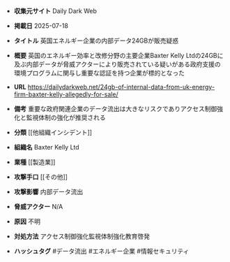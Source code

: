 - **収集元サイト**
Daily Dark Web

- **掲載日**
2025-07-18

- **タイトル**
英国エネルギー企業の内部データ24GBが販売疑惑

- **概要**
英国のエネルギー効率と改修分野の主要企業Baxter Kelly Ltdの24GBに及ぶ内部データが脅威アクターにより販売されている疑いがある政府支援の環境プログラムに関与し重要な認証を持つ企業が標的となった

- **URL**
https://dailydarkweb.net/24gb-of-internal-data-from-uk-energy-firm-baxter-kelly-allegedly-for-sale/

- **備考**
重要な政府関連企業のデータ流出は大きなリスクでありアクセス制御強化と監視体制の強化が推奨される

- **分類**
[[他組織インシデント]]

- **組織名**
Baxter Kelly Ltd

- **業種**
[[製造業]]

- **攻撃手口**
[[その他]]

- **攻撃影響**
内部データ流出

- **脅威アクター**
N/A

- **原因**
不明

- **対処方法**
アクセス制御強化監視体制強化教育啓発

- **ハッシュタグ**
#データ流出 #エネルギー企業 #情報セキュリティ
